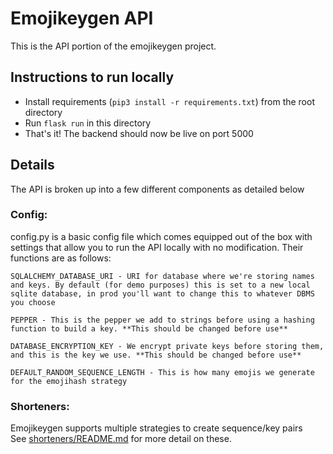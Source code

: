 # Emojikeygen API  

This is the API portion of the emojikeygen project. 

## Instructions to run locally  
  
- Install requirements (`pip3 install -r requirements.txt`) from the root directory
- Run `flask run` in this directory
- That's it! The backend should now be live on port 5000

## Details  
The API is broken up into a few different components as detailed below
### Config: 
config.py is a basic config file which comes equipped out of the box with settings that allow you to run the API locally with no modification. Their functions are as follows:  
```
SQLALCHEMY_DATABASE_URI - URI for database where we're storing names and keys. By default (for demo purposes) this is set to a new local sqlite database, in prod you'll want to change this to whatever DBMS you choose  

PEPPER - This is the pepper we add to strings before using a hashing function to build a key. **This should be changed before use**  

DATABASE_ENCRYPTION_KEY - We encrypt private keys before storing them, and this is the key we use. **This should be changed before use**  

DEFAULT_RANDOM_SEQUENCE_LENGTH - This is how many emojis we generate for the emojihash strategy
```
 
### Shorteners: 
Emojikeygen supports multiple strategies to create sequence/key pairs  
See [shorteners/README.md](shorteners/README.md) for more detail on these.

